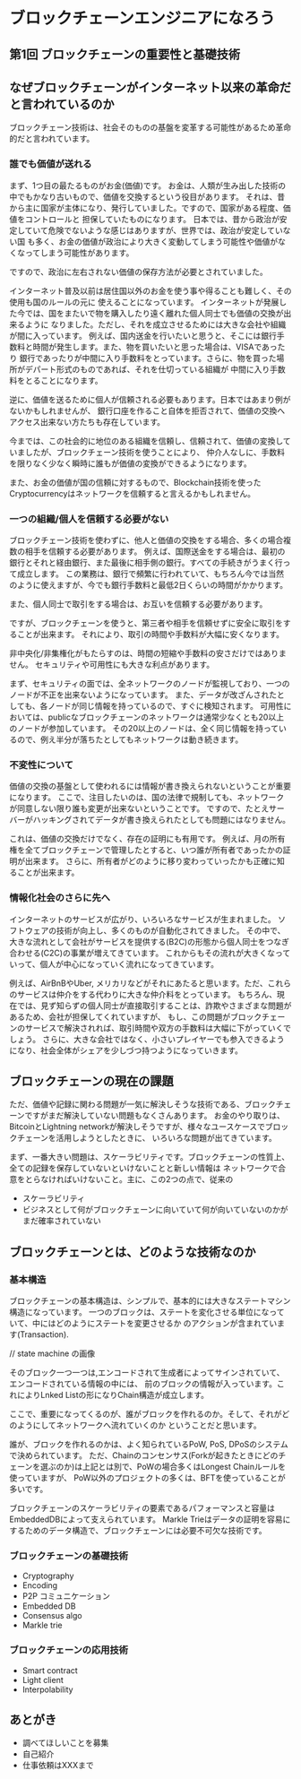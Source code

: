 # ブロックチェーンエンジニアになろう

## 第1回 ブロックチェーンの重要性と基礎技術

## なぜブロックチェーンがインターネット以来の革命だと言われているのか
ブロックチェーン技術は、社会そのものの基盤を変革する可能性があるため革命的だと言われています。

### 誰でも価値が送れる

まず、1つ目の最たるものがお金(価値)です。
お金は、人類が生み出した技術の中でもかなり古いもので、価値を交換するという役目があります。
それは、昔から主に国家が主体になり、発行していました。ですので、国家がある程度、価値をコントロールと
担保していたものになります。
日本では、昔から政治が安定していて危険でないような感じはありますが、世界では、政治が安定していない国
も多く、お金の価値が政治により大きく変動してしまう可能性や価値がなくなってしまう可能性があります。

ですので、政治に左右されない価値の保存方法が必要とされていました。

インターネット普及以前は居住国以外のお金を使う事や得ることも難しく、その使用も国のルールの元に
使えることになっています。
インターネットが発展した今では、国をまたいで物を購入したり遠く離れた個人同士でも価値の交換が出来るように
なりました。ただし、それを成立させるためには大きな会社や組織が間に入っています。
例えば、国内送金を行いたいと思うと、そこには銀行手数料と時間が発生します。また、物を買いたいと思った場合は、VISAであったり
銀行であったりが中間に入り手数料をとっています。さらに、物を買った場所がデパート形式のものであれば、それを仕切っている組織が
中間に入り手数料をとることになります。

逆に、価値を送るために個人が信頼される必要もあります。日本ではあまり例がないかもしれませんが、
銀行口座を作ること自体を拒否されて、価値の交換へアクセス出来ない方たちも存在しています。

今までは、この社会的に地位のある組織を信頼し、信頼されて、価値の変換していましたが、ブロックチェーン技術を使うことにより、
仲介人なしに、手数料を限りなく少なく瞬時に誰もが価値の変換ができるようになります。

また、お金の価値が国の信頼に対するもので、Blockchain技術を使ったCryptocurrencyはネットワークを信頼すると言えるかもしれません。


### 一つの組織/個人を信頼する必要がない
ブロックチェーン技術を使わずに、他人と価値の交換をする場合、多くの場合複数の相手を信頼する必要があります。
例えば、国際送金をする場合は、最初の銀行とそれと経由銀行、また最後に相手側の銀行。すべての手続きがうまく行って成立します。
この業務は、銀行で頻繁に行われていて、もちろん今では当然のように使えますが、今でも銀行手数料と最低2日くらいの時間がかかります。

また、個人同士で取引をする場合は、お互いを信頼する必要があります。

ですが、ブロックチェーンを使うと、第三者や相手を信頼せずに安全に取引をすることが出来ます。
それにより、取引の時間や手数料が大幅に安くなります。

非中央化/非集権化がもたらすのは、時間の短縮や手数料の安さだけではありません。
セキュリティや可用性にも大きな利点があります。

まず、セキュリティの面では、全ネットワークのノードが監視しており、一つのノードが不正を出来ないようになっています。
また、データが改ざんされたとしても、各ノードが同じ情報を持っているので、すぐに検知されます。
可用性においては、publicなブロックチェーンのネットワークは通常少なくとも20以上のノードが参加しています。
その20以上のノードは、全く同じ情報を持っているので、例え半分が落ちたとしてもネットワークは動き続きます。


### 不変性について
価値の交換の基盤として使われるには情報が書き換えられないということが重要になります。
ここで、注目したいのは、国の法律で規制しても、ネットワークが同意しない限り誰も変更が出来ないということです。
ですので、たとえサーバーがハッキングされてデータが書き換えられたとしても問題にはなりません。

これは、価値の交換だけでなく、存在の証明にも有用です。
例えば、月の所有権を全てブロックチェーンで管理したとすると、いつ誰が所有者であったかの証明が出来ます。
さらに、所有者がどのように移り変わっていったかも正確に知ることが出来ます。


### 情報化社会のさらに先へ
インターネットのサービスが広がり、いろいろなサービスが生まれました。
ソフトウェアの技術が向上し、多くのものが自動化されてきました。
その中で、大きな流れとして会社がサービスを提供する(B2C)の形態から個人同士をつなぎ合わせる(C2C)の事業が増えてきています。
これからもその流れが大きくなっていって、個人が中心になっていく流れになってきています。

例えば、AirBnBやUber, メリカリなどがそれにあたると思います。ただ、これらのサービスは仲介をする代わりに大きな仲介料をとっています。
もちろん、現在では、見ず知らずの個人同士が直接取引することは、詐欺やさまざまな問題があるため、会社が担保してくれていますが、
もし、この問題がブロックチェーンのサービスで解決されれば、取引時間や双方の手数料は大幅に下がっていくでしょう。
さらに、大きな会社ではなく、小さいプレイヤーでも参入できるようになり、社会全体がシェアを少しづつ持つようになっていきます。


## ブロックチェーンの現在の課題
ただ、価値や記録に関わる問題が一気に解決しそうな技術である、ブロックチェーンですがまだ解決していない問題もなくさんあります。
お金のやり取りは、BitcoinとLightning networkが解決しそうですが、様々なユースケースでブロックチェーンを活用しようとしたときに、
いろいろな問題が出てきています。

まず、一番大きい問題は、スケーラビリティです。ブロックチェーンの性質上、全ての記録を保存していないといけないことと新しい情報は
ネットワークで合意をとらなければいけないこと。主に、この2つの点で、従来の

- スケーラビリティ
- ビジネスとして何がブロックチェーンに向いていて何が向いていないのかがまだ確率されていない


## ブロックチェーンとは、どのような技術なのか

### 基本構造
ブロックチェーンの基本構造は、シンプルで、基本的には大きなステートマシン構造になっています。
一つのブロックは、ステートを変化させる単位になっていて、中にはどのようにステートを変更させるか
のアクションが含まれています(Transaction).

// state machine の画像

そのブロック一つ一つは,エンコードされて生成者によってサインされていて、エンコードされている情報の中には、
前のブロックの情報が入っています。これによりLnked Listの形になりChain構造が成立します。

ここで、重要になってくるのが、誰がブロックを作れるのか。そして、それがどのようにしてネットワークへ流れていくのか
ということだと思います。

誰が、ブロックを作れるのかは、よく知られているPoW, PoS, DPoSのシステムで決められています。
ただ、Chainのコンセンサス(Forkが起きたときにどのチェーンを選ぶのか)は上記とは別で、PoWの場合多くはLongest Chainルールを使っていますが、
PoW以外のプロジェクトの多くは、BFTを使っていることが多いです。

ブロックチェーンのスケーラビリティの要素であるパフォーマンスと容量はEmbeddedDBによって支えられています。
Markle Trieはデータの証明を容易にするためのデータ構造で、ブロックチェーンには必要不可欠な技術です。


### ブロックチェーンの基礎技術
- Cryptography
- Encoding
- P2P コミュニケーション
- Embedded DB
- Consensus algo
- Markle trie

### ブロックチェーンの応用技術
- Smart contract
- Light client
- Interpolability

## あとがき
- 調べてほしいことを募集
- 自己紹介
- 仕事依頼はXXXまで
